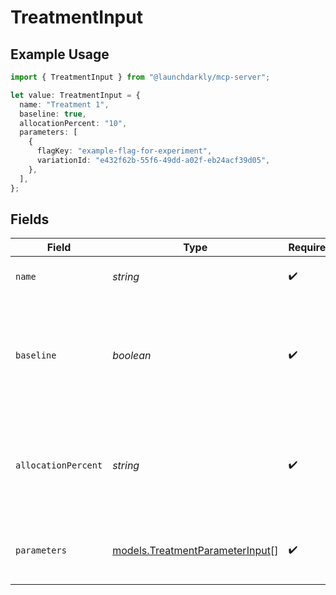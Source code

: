 # TreatmentInput

## Example Usage

```typescript
import { TreatmentInput } from "@launchdarkly/mcp-server";

let value: TreatmentInput = {
  name: "Treatment 1",
  baseline: true,
  allocationPercent: "10",
  parameters: [
    {
      flagKey: "example-flag-for-experiment",
      variationId: "e432f62b-55f6-49dd-a02f-eb24acf39d05",
    },
  ],
};
```

## Fields

| Field                                                                      | Type                                                                       | Required                                                                   | Description                                                                | Example                                                                    |
| -------------------------------------------------------------------------- | -------------------------------------------------------------------------- | -------------------------------------------------------------------------- | -------------------------------------------------------------------------- | -------------------------------------------------------------------------- |
| `name`                                                                     | *string*                                                                   | :heavy_check_mark:                                                         | The treatment name                                                         | Treatment 1                                                                |
| `baseline`                                                                 | *boolean*                                                                  | :heavy_check_mark:                                                         | Whether this treatment is the baseline to compare other treatments against | true                                                                       |
| `allocationPercent`                                                        | *string*                                                                   | :heavy_check_mark:                                                         | The percentage of traffic allocated to this treatment during the iteration | 10                                                                         |
| `parameters`                                                               | [models.TreatmentParameterInput](../models/treatmentparameterinput.md)[]   | :heavy_check_mark:                                                         | Details on the flag and variation to use for this treatment                |                                                                            |